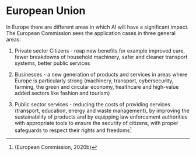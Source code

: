 # European Union

In Europe there are different areas in which AI will have a significant impact. The European Commission sees the application cases in three general areas:

1.  Private sector Citizens - reap new benefits for example improved care, fewer breakdowns of household machinery, safer and cleaner transport systems, better public services
2.  Businesses - a new generation of products and services in areas where Europe is particularly strong (machinery, transport, cybersecurity, farming, the green and circular economy, healthcare and high-value added sectors like fashion and tourism)

3.  Public sector services - reducing the costs of providing services (transport, education, energy and waste management), by improving the sustainability of products and by equipping law enforcement authorities with appropriate tools to ensure the security of citizens, with proper safeguards to respect their rights and freedoms[^50]

[^50]: (European Commission, 2020b)
